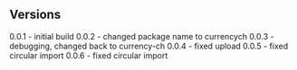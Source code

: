 ## Versions

0.0.1 - initial build
0.0.2 - changed package name to currencych
0.0.3 - debugging, changed back to currency-ch
0.0.4 - fixed upload
0.0.5 - fixed circular import
0.0.6 - fixed circular import